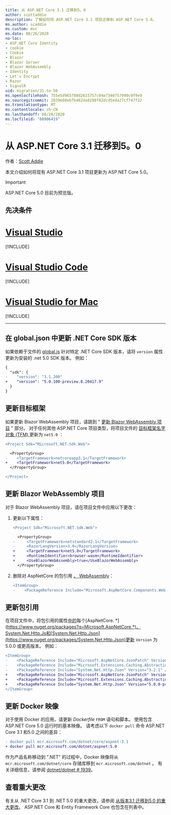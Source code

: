 ```yaml
---
title: 从 ASP.NET Core 3.1 迁移到5。0
author: scottaddie
description: 了解如何将 ASP.NET Core 3.1 项目迁移到 ASP.NET Core 5.0。
ms.author: scaddie
ms.custom: mvc
ms.date: 08/26/2020
no-loc:
- ASP.NET Core Identity
- cookie
- Cookie
- Blazor
- Blazor Server
- Blazor WebAssembly
- Identity
- Let's Encrypt
- Razor
- SignalR
uid: migration/31-to-50
ms.openlocfilehash: 755e5d965788d2633757c04e7340757990c0f9e9
ms.sourcegitcommit: 2039e60eb7b482da8298f82dcd5eda27cf747f32
ms.translationtype: MT
ms.contentlocale: zh-CN
ms.lasthandoff: 08/26/2020
ms.locfileid: "88906419"
---
```

# <a name="migrate-from-aspnet-core-31-to-50"></a>从 ASP.NET Core 3.1 迁移到5。0

作者：[Scott Addie](https://github.com/scottaddie)

本文介绍如何将现有 ASP.NET Core 3.1 项目更新为 ASP.NET Core 5.0。

> [!IMPORTANT]
> ASP.NET Core 5.0 目前为预览版。

## <a name="prerequisites"></a>先决条件

# <a name="visual-studio"></a>[Visual Studio](#tab/visual-studio)

[!INCLUDE[](~/includes/net-core-prereqs-vs-5.0.md)]

# <a name="visual-studio-code"></a>[Visual Studio Code](#tab/visual-studio-code)

[!INCLUDE[](~/includes/net-core-prereqs-vsc-5.0.md)]

# <a name="visual-studio-for-mac"></a>[Visual Studio for Mac](#tab/visual-studio-mac)

[!INCLUDE[](~/includes/net-core-prereqs-mac-5.0.md)]

---

## <a name="update-net-core-sdk-version-in-globaljson"></a>在 global.json 中更新 .NET Core SDK 版本

如果依赖于文件的 [global.js](/dotnet/core/tools/global-json) 针对特定 .NET Core SDK 版本，请将 `version` 属性更新为安装的 .net 5.0 SDK 版本。 例如：

```diff
{
  "sdk": {
-    "version": "3.1.200"
+    "version": "5.0.100-preview.8.20417.9"
  }
}
```

## <a name="update-the-target-framework"></a>更新目标框架

如果更新 Blazor WebAssembly 项目，请跳到 " [更新 Blazor WebAssembly 项目](#update-blazor-webassembly-projects) " 部分。 对于任何其他 ASP.NET Core 项目类型，将项目文件的 [目标框架名字对象 (TFM) ](/dotnet/standard/frameworks) 更新为 `net5.0` ：

```diff
<Project Sdk="Microsoft.NET.Sdk.Web">

  <PropertyGroup>
-    <TargetFramework>netcoreapp3.1</TargetFramework>
+    <TargetFramework>net5.0</TargetFramework>
  </PropertyGroup>

</Project>
```

## <a name="update-no-locblazor-webassembly-projects"></a>更新 Blazor WebAssembly 项目

对于 Blazor WebAssembly 项目，请在项目文件中应用以下更改：

1. 更新以下属性：

    ```diff
    <Project Sdk="Microsoft.NET.Sdk.Web">
    
      <PropertyGroup>
    -     <TargetFramework>netstandard2.1</TargetFramework>
    -     <RazorLangVersion>3.0</RazorLangVersion>
    +     <TargetFramework>net5.0</TargetFramework>
    +     <RuntimeIdentifier>browser-wasm</RuntimeIdentifier>
    +     <UseBlazorWebAssembly>true</UseBlazorWebAssembly>
      </PropertyGroup>
    ```

1. 删除对 AspNetCore 的包引用 [。 WebAssembly](https://www.nuget.org/packages/Microsoft.AspNetCore.Components.WebAssembly.Build)：

    ```diff
    <ItemGroup>
    -    <PackageReference Include="Microsoft.AspNetCore.Components.WebAssembly.Build" Version="3.2.1" PrivateAssets="all" />
    ```

## <a name="update-package-references"></a>更新包引用

在项目文件中，将包引用的属性[中的](https://www.nuget.org/packages?q=Microsoft.Extensions.*)每个[AspNetCore. *](https://www.nuget.org/packages?q=Microsoft.AspNetCore.*)、System.Net.Http.Js和[System.Net.Http.Json](https://www.nuget.org/packages/System.Net.Http.Json)更新 `Version` 为5.0.0 或更高版本。 例如：

```diff
<ItemGroup>
-    <PackageReference Include="Microsoft.AspNetCore.JsonPatch" Version="3.1.6" />
-    <PackageReference Include="Microsoft.Extensions.Caching.Abstractions" Version="3.1.6" />
-    <PackageReference Include="System.Net.Http.Json" Version="3.2.1" />
+    <PackageReference Include="Microsoft.AspNetCore.JsonPatch" Version="5.0.0-preview.8.*" />
+    <PackageReference Include="Microsoft.Extensions.Caching.Abstractions" Version="5.0.0-preview.8.*" />
+    <PackageReference Include="System.Net.Http.Json" Version="5.0.0-preview.8.*" />
</ItemGroup>
```

## <a name="update-docker-images"></a>更新 Docker 映像

对于使用 Docker 的应用，请更新 *Dockerfile* `FROM` 语句和脚本。 使用包含 ASP.NET Core 5.0 运行时的基本映像。 请考虑以下 `docker pull` 命令 ASP.NET Core 3.1 和5.0 之间的差异：

```diff
- docker pull mcr.microsoft.com/dotnet/core/aspnet:3.1
+ docker pull mcr.microsoft.com/dotnet/aspnet:5.0
```

作为产品名称移动到 ".NET" 的过程中，Docker 映像将从 `mcr.microsoft.com/dotnet/core` 存储库移到 `mcr.microsoft.com/dotnet` 。 有关详细信息，请参阅 [dotnet/dotnet # 1939](https://github.com/dotnet/dotnet-docker/issues/1939)。

## <a name="review-breaking-changes"></a>查看重大更改

有关从 .NET Core 3.1 到 .NET 5.0 的重大更改，请参阅 [从版本3.1 迁移到5.0 的重大更改](/dotnet/core/compatibility/3.1-5.0)。 ASP.NET Core 和 Entity Framework Core 也包含在列表中。
